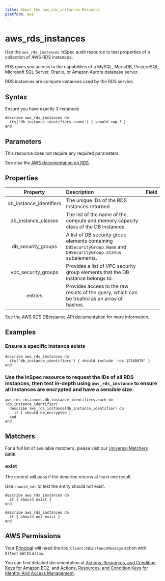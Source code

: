 ```yaml
---
title: About the aws_rds_instances Resource
platform: aws
---
```


# aws_rds_instances

Use the `aws_rds_instances` InSpec audit resource to test properties of a collection of AWS RDS instances.

RDS gives you access to the capabilities of a MySQL, MariaDB, PostgreSQL, Microsoft SQL Server, Oracle, or Amazon Aurora database server.

RDS instances are compute instances used by the RDS service.

## Syntax

Ensure you have exactly 3 instances

    describe aws_rds_instances do
      its('db_instance_identifiers.count') { should cmp 3 }
    end

## Parameters

This resource does not require any required parameters.

See also the [AWS documentation on RDS](https://docs.aws.amazon.com/rds/?id=docs_gateway).

## Properties

| Property | Description | Field |
| :---: | :--- | :---: |
| db_instance_identifiers     | The unique IDs of the RDS Instances returned. |
| db_instance_classes         | The list of the name of the compute and memory capacity class of the DB instances.|
| db_security_groups          | A list of DB security group elements containing `DBSecurityGroup.Name` and `DBSecurityGroup.Status` subelements.|
| vpc_security_groups         | Provides a list of VPC security group elements that the DB instance belongs to.|
| entries                     | Provides access to the raw results of the query, which can be treated as an array of hashes. |

See the [AWS RDS DBInstance API documentation](https://docs.aws.amazon.com/AmazonRDS/latest/APIReference/API_DBInstance.html) for more information.

## Examples

### Ensure a specific instance exists

    describe aws_rds_instances do
      its('db_instance_identifiers') { should include 'rds-12345678' }
    end

### Use the InSpec resource to request the IDs of all RDS instances, then test in-depth using `aws_rds_instance` to ensure all instances are encrypted and have a sensible size.

    aws_rds_instances.db_instance_identifiers.each do |db_instance_identifier|
      describe aws_rds_instance(db_instance_identifier) do
        it { should be_encrypted }
      end
    end

## Matchers

For a full list of available matchers, please visit our [Universal Matchers page](https://www.inspec.io/docs/reference/matchers/).

### exist

The control will pass if the describe returns at least one result.

Use `should_not` to test the entity should not exist.

    describe aws_rds_instances do
      it { should exist }
    end

    describe aws_rds_instances do
      it { should_not exist }
    end

## AWS Permissions

Your [Principal](https://docs.aws.amazon.com/IAM/latest/UserGuide/intro-structure.html#intro-structure-principal) will need the `RDS:Client:DBInstanceMessage` action with `Effect` set to `Allow`.

You can find detailed documentation at [Actions, Resources, and Condition Keys for Amazon EC2](https://docs.aws.amazon.com/IAM/latest/UserGuide/list_amazonec2.html), and [Actions, Resources, and Condition Keys for Identity And Access Management](https://docs.aws.amazon.com/IAM/latest/UserGuide/list_identityandaccessmanagement.html).
